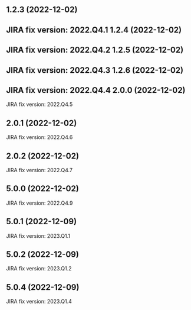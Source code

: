 1.2.3 (2022-12-02)
---
JIRA fix version: 2022.Q4.1
1.2.4 (2022-12-02)
---
JIRA fix version: 2022.Q4.2
1.2.5 (2022-12-02)
---
JIRA fix version: 2022.Q4.3
1.2.6 (2022-12-02)
---
JIRA fix version: 2022.Q4.4
2.0.0 (2022-12-02)
---
JIRA fix version: 2022.Q4.5

2.0.1 (2022-12-02)
---
JIRA fix version: 2022.Q4.6

2.0.2 (2022-12-02)
---
JIRA fix version: 2022.Q4.7

5.0.0 (2022-12-02)
---
JIRA fix version: 2022.Q4.9

5.0.1 (2022-12-09)
---
JIRA fix version: 2023.Q1.1

5.0.2 (2022-12-09)
---
JIRA fix version: 2023.Q1.2

5.0.4 (2022-12-09)
---
JIRA fix version: 2023.Q1.4

